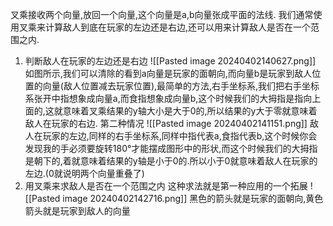 叉乘接收两个向量,放回一个向量,这个向量是a,b向量张成平面的法线.
我们通常使用叉乘来计算敌人到底在玩家的左边还是右边,还可以用来计算敌人是否在一个范围之内.
1. 判断敌人在玩家的左边还是右边
![[Pasted image 20240402140627.png]]
如图所示,我们可以清除的看到a向量是玩家的面朝向,而向量b是玩家到敌人位置的向量(敌人位置减去玩家位置),最简单的方法,右手坐标系,我们把右手坐标系张开中指想象成向量a,而食指想象成向量b,这个时候我们的大拇指是指向上面的,这就意味着叉乘结果的y轴大小是大于0的,所以结果的y大于零就意味着敌人在玩家的右边.
第二种情况
![[Pasted image 20240402141151.png]]
敌人在玩家的左边,同样的右手坐标系,同样中指代表a,食指代表b,这个时候你会发现我的手必须要旋转180°才能摆成图形中的形状,而这个时候我们的大拇指是朝下的,着就意味着结果的y轴是小于0的.所以小于0就意味着敌人在玩家的左边.(0就说明两个向量重叠了)
2. 用叉乘来求敌人是否在一个范围之内
这种求法就是第一种应用的一个拓展
![[Pasted image 20240402142716.png]]
黑色的箭头就是玩家的面朝向,黄色箭头就是玩家到敌人的向量